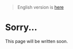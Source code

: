 > English version is [here](https://doc.poac.pm/en/guide/build-cache.html)

# Sorry...
This page will be written soon.
